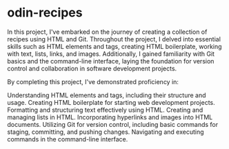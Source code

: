 # odin-recipes
In this project, I've embarked on the journey of creating a collection of recipes using HTML and Git. Throughout the project, I delved into essential skills such as HTML elements and tags, creating HTML boilerplate, working with text, lists, links, and images. Additionally, I gained familiarity with Git basics and the command-line interface, laying the foundation for version control and collaboration in software development projects.

By completing this project, I've demonstrated proficiency in:

Understanding HTML elements and tags, including their structure and usage.
Creating HTML boilerplate for starting web development projects.
Formatting and structuring text effectively using HTML.
Creating and managing lists in HTML.
Incorporating hyperlinks and images into HTML documents.
Utilizing Git for version control, including basic commands for staging, committing, and pushing changes.
Navigating and executing commands in the command-line interface.
